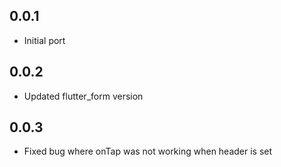 ## 0.0.1

- Initial port

## 0.0.2

- Updated flutter_form version

## 0.0.3

- Fixed bug where onTap was not working when header is set